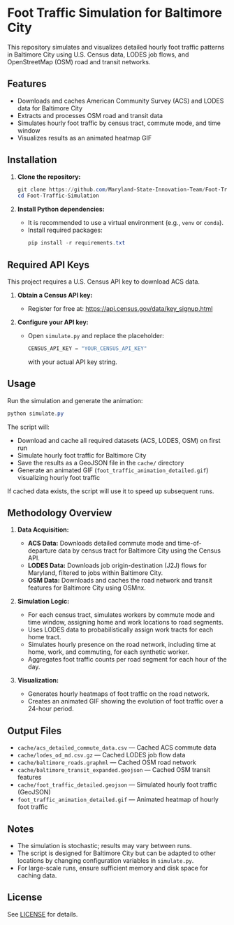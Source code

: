 # Foot Traffic Simulation for Baltimore City

This repository simulates and visualizes detailed hourly foot traffic patterns in Baltimore City using U.S. Census data, LODES job flows, and OpenStreetMap (OSM) road and transit networks.

## Features
- Downloads and caches American Community Survey (ACS) and LODES data for Baltimore City
- Extracts and processes OSM road and transit data
- Simulates hourly foot traffic by census tract, commute mode, and time window
- Visualizes results as an animated heatmap GIF

## Installation

1. **Clone the repository:**
	```powershell
	git clone https://github.com/Maryland-State-Innovation-Team/Foot-Traffic-Simulation.git
	cd Foot-Traffic-Simulation
	```

2. **Install Python dependencies:**
	- It is recommended to use a virtual environment (e.g., `venv` or `conda`).
	- Install required packages:
	  ```powershell
	  pip install -r requirements.txt
	  ```

## Required API Keys

This project requires a U.S. Census API key to download ACS data.

1. **Obtain a Census API key:**
	- Register for free at: https://api.census.gov/data/key_signup.html

2. **Configure your API key:**
	- Open `simulate.py` and replace the placeholder:
	  ```python
	  CENSUS_API_KEY = "YOUR_CENSUS_API_KEY"
	  ```
	  with your actual API key string.

## Usage

Run the simulation and generate the animation:

```powershell
python simulate.py
```

The script will:
- Download and cache all required datasets (ACS, LODES, OSM) on first run
- Simulate hourly foot traffic for Baltimore City
- Save the results as a GeoJSON file in the `cache/` directory
- Generate an animated GIF (`foot_traffic_animation_detailed.gif`) visualizing hourly foot traffic

If cached data exists, the script will use it to speed up subsequent runs.

## Methodology Overview

1. **Data Acquisition:**
	- **ACS Data:** Downloads detailed commute mode and time-of-departure data by census tract for Baltimore City using the Census API.
	- **LODES Data:** Downloads job origin-destination (J2J) flows for Maryland, filtered to jobs within Baltimore City.
	- **OSM Data:** Downloads and caches the road network and transit features for Baltimore City using OSMnx.

2. **Simulation Logic:**
	- For each census tract, simulates workers by commute mode and time window, assigning home and work locations to road segments.
	- Uses LODES data to probabilistically assign work tracts for each home tract.
	- Simulates hourly presence on the road network, including time at home, work, and commuting, for each synthetic worker.
	- Aggregates foot traffic counts per road segment for each hour of the day.

3. **Visualization:**
	- Generates hourly heatmaps of foot traffic on the road network.
	- Creates an animated GIF showing the evolution of foot traffic over a 24-hour period.

## Output Files

- `cache/acs_detailed_commute_data.csv` — Cached ACS commute data
- `cache/lodes_od_md.csv.gz` — Cached LODES job flow data
- `cache/baltimore_roads.graphml` — Cached OSM road network
- `cache/baltimore_transit_expanded.geojson` — Cached OSM transit features
- `cache/foot_traffic_detailed.geojson` — Simulated hourly foot traffic (GeoJSON)
- `foot_traffic_animation_detailed.gif` — Animated heatmap of hourly foot traffic

## Notes

- The simulation is stochastic; results may vary between runs.
- The script is designed for Baltimore City but can be adapted to other locations by changing configuration variables in `simulate.py`.
- For large-scale runs, ensure sufficient memory and disk space for caching data.

## License

See [LICENSE](LICENSE) for details.
